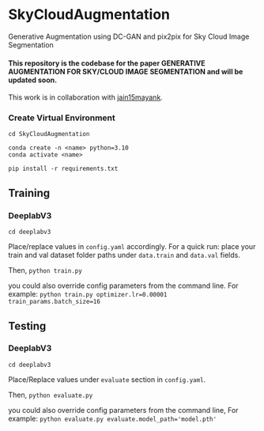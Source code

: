 # SkyCloudAugmentation
Generative Augmentation using DC-GAN and pix2pix for Sky Cloud Image Segmentation


#### This repository is the codebase for the paper GENERATIVE AUGMENTATION FOR SKY/CLOUD IMAGE SEGMENTATION and will be updated soon. 

This work is in collaboration with [jain15mayank](https://github.com/jain15mayank).

### Create Virtual Environment

```
cd SkyCloudAugmentation

conda create -n <name> python=3.10
conda activate <name>

pip install -r requirements.txt
```

## Training

### DeeplabV3

`cd deeplabv3`

Place/replace values in `config.yaml` accordingly. For a quick run: place your train and val dataset folder paths under `data.train` and `data.val` fields. 

Then, `python train.py` 

you could also override config parameters from the command line. For example: `python train.py optimizer.lr=0.00001 train_params.batch_size=16`


## Testing

### DeeplabV3

`cd deeplabv3`

Place/Replace values under `evaluate` section in `config.yaml`.

Then, `python evaluate.py`

you could also override config parameters from the command line, For example: `python evaluate.py evaluate.model_path='model.pth'`


